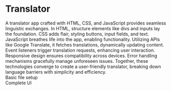 # Translator
A translator app crafted with HTML, CSS, and JavaScript provides seamless linguistic exchanges. In HTML, structure elements like divs and inputs lay the foundation. CSS adds flair, styling buttons, input fields, and text. JavaScript breathes life into the app, enabling functionality. Utilizing APIs like Google Translate, it fetches translations, dynamically updating content. Event listeners trigger translation requests, enhancing user interaction. Responsive design ensures compatibility across devices. Error handling mechanisms gracefully manage unforeseen issues. Together, these technologies converge to create a user-friendly translator, breaking down language barriers with simplicity and efficiency.
<br>
Basic file setup
<br>
Complete UI